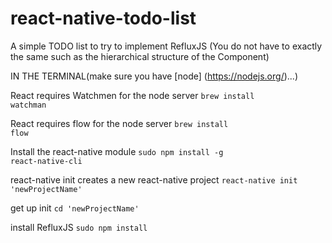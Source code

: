 # react-native-todo-list


A simple TODO list to try to implement RefluxJS
(You do not have to exactly the same 
such as the hierarchical structure of the Component)


IN THE TERMINAL(make sure you have [node]  (https://nodejs.org/)...)


React requires Watchmen for the node server
 <code>brew install watchman</code>
 
 
 React requires flow for the node server
 <code>brew install flow</code>
 
 
 Install the react-native module
 <code>sudo npm install -g react-native-cli</code>
 
 
 react-native init creates a new react-native project
 <code>react-native init 'newProjectName' </code>
 
 
 get up init
 <code>cd 'newProjectName' </code>
 
 
 install RefluxJS
 <code>sudo npm install</code>


